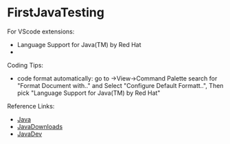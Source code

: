 # FirstJavaTesting
For VScode extensions:
- Language Support for Java(TM) by Red Hat
- 

Coding Tips:
- code format automatically: go to ->View->Command Palette search for "Format Document with.." and Select "Configure Default Formatt..", Then pick "Language Support for Java(TM) by Red Hat"

Reference Links:
- [Java](https://www.java.com/en/)
- [JavaDownloads](https://www.oracle.com/java/technologies/downloads/)
- [JavaDev](https://www.oracle.com/java/technologies/)

